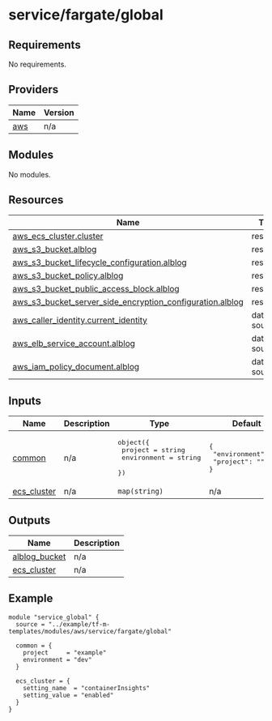 # service/fargate/global

## Requirements

No requirements.

## Providers

| Name | Version |
|------|---------|
| <a name="provider_aws"></a> [aws](#provider\_aws) | n/a |

## Modules

No modules.

## Resources

| Name | Type |
|------|------|
| [aws_ecs_cluster.cluster](https://registry.terraform.io/providers/hashicorp/aws/latest/docs/resources/ecs_cluster) | resource |
| [aws_s3_bucket.alblog](https://registry.terraform.io/providers/hashicorp/aws/latest/docs/resources/s3_bucket) | resource |
| [aws_s3_bucket_lifecycle_configuration.alblog](https://registry.terraform.io/providers/hashicorp/aws/latest/docs/resources/s3_bucket_lifecycle_configuration) | resource |
| [aws_s3_bucket_policy.alblog](https://registry.terraform.io/providers/hashicorp/aws/latest/docs/resources/s3_bucket_policy) | resource |
| [aws_s3_bucket_public_access_block.alblog](https://registry.terraform.io/providers/hashicorp/aws/latest/docs/resources/s3_bucket_public_access_block) | resource |
| [aws_s3_bucket_server_side_encryption_configuration.alblog](https://registry.terraform.io/providers/hashicorp/aws/latest/docs/resources/s3_bucket_server_side_encryption_configuration) | resource |
| [aws_caller_identity.current_identity](https://registry.terraform.io/providers/hashicorp/aws/latest/docs/data-sources/caller_identity) | data source |
| [aws_elb_service_account.alblog](https://registry.terraform.io/providers/hashicorp/aws/latest/docs/data-sources/elb_service_account) | data source |
| [aws_iam_policy_document.alblog](https://registry.terraform.io/providers/hashicorp/aws/latest/docs/data-sources/iam_policy_document) | data source |

## Inputs

| Name | Description | Type | Default | Required |
|------|-------------|------|---------|:--------:|
| <a name="input_common"></a> [common](#input\_common) | n/a | <pre>object({<br>    project     = string<br>    environment = string<br>  })</pre> | <pre>{<br>  "environment": "",<br>  "project": ""<br>}</pre> | no |
| <a name="input_ecs_cluster"></a> [ecs\_cluster](#input\_ecs\_cluster) | n/a | `map(string)` | n/a | yes |

## Outputs

| Name | Description |
|------|-------------|
| <a name="output_alblog_bucket"></a> [alblog\_bucket](#output\_alblog\_bucket) | n/a |
| <a name="output_ecs_cluster"></a> [ecs\_cluster](#output\_ecs\_cluster) | n/a |

## Example

```
module "service_global" {
  source = "../example/tf-m-templates/modules/aws/service/fargate/global"

  common = {
    project     = "example"
    environment = "dev"
  }

  ecs_cluster = {
    setting_name  = "containerInsights"
    setting_value = "enabled"
  }
}
```